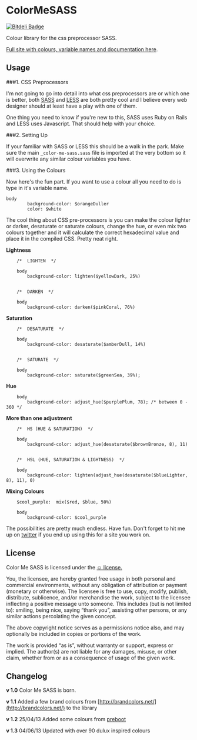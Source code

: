 ColorMeSASS
===========
[![Bitdeli Badge](https://d2weczhvl823v0.cloudfront.net/RichardBray/color-me-sass/trend.png)](https://bitdeli.com/free "Bitdeli Badge")

Colour library for the css preprocessor SASS.

 [Full site with colours, variable names and documentation here](http://richbray.me/cms/).


Usage
------------------------------

###1. CSS Preprocessors

I'm not going to go into detail into what css preprocessors are or which one is better, both [SASS](http://sass-lang.com/) and [LESS](http://lesscss.org/) are both pretty cool and I believe every web designer should at least have a play with one of them.

One thing you need to know if you're new to this, SASS uses Ruby on Rails and LESS uses Javascript. That should help with your choice.


###2. Setting Up

If your familiar with SASS or LESS this should be a walk in the park. Make sure the main `_color-me-sass.sass` file is imported at the very bottom so it will overwrite any similar colour variables you have.


###3. Using the Colours

Now here's the fun part. If you want to use a colour all you need to do is type in it's variable name.

	body
			background-color: $orangeDuller
			color: $white


The cool thing about CSS pre-processors is you can make the colour lighter or darker, desaturate or saturate colours, change the hue, or even mix two colours together and it will calculate the correct hexadecimal value and place it in the compiled CSS. Pretty neat right.


**Lightness**

		/*  LIGHTEN  */		

		body
			background-color: lighten($yellowDark, 25%)


		/*  DARKEN  */

		body
			background-color: darken($pinkCoral, 76%)



**Saturation**

		/*  DESATURATE  */

		body
			background-color: desaturate($amberDull, 14%)


		/*  SATURATE  */

		body
			background-color: saturate($greenSea, 39%);


**Hue**


		body
			background-color: adjust_hue($purplePlum, 78); /* between 0 - 360 */



**More than one adjustment**


		/*  HS (HUE & SATURATION)  */

		body
			background-color: adjust_hue(desaturate($brownBronze, 8), 11)


		/*  HSL (HUE, SATURATION & LIGHTNESS)  */
		
		body
			background-color: lighten(adjust_hue(desaturate($blueLighter, 8), 11), 0)



**Mixing Colours**

	
		
		$cool_purple:  mix($red, $blue, 50%)

		body
			background-color: $cool_purple



The possibilities are pretty much endless. Have fun.
Don't forget to hit me up on [twitter](https://twitter.com/Ceiga) if you end up using this for a site you work on.


License
------------------------------
Color Me SASS is licensed under the [☺ license.](http://licence.visualidiot.com/)

You, the licensee, are hereby granted free usage in both personal and commercial environments, without any obligation of attribution or payment (monetary or otherwise). The licensee is free to use, copy, modify, publish, distribute, sublicence, and/or merchandise the work, subject to the licensee inflecting a positive message unto someone. This includes (but is not limited to): smiling, being nice, saying “thank you”, assisting other persons, or any similar actions percolating the given concept.


The above copyright notice serves as a permissions notice also, and may optionally be included in copies or portions of the work.


The work is provided “as is”, without warranty or support, express or implied. The author(s) are not liable for any damages, misuse, or other claim, whether from or as a consequence of usage of the given work.

Changelog
------------------------------

**v 1.0**        Color Me SASS is born.

**v 1.1**        Added a few brand colours from [http://brandcolors.net/](http://brandcolors.net/) to the library

**v 1.2**        25/04/13 Added some colours from [preboot](http://getpreboot.com/#variables-colors)

**v 1.3**        04/06/13 Updated with over 90 dulux inspired colours
